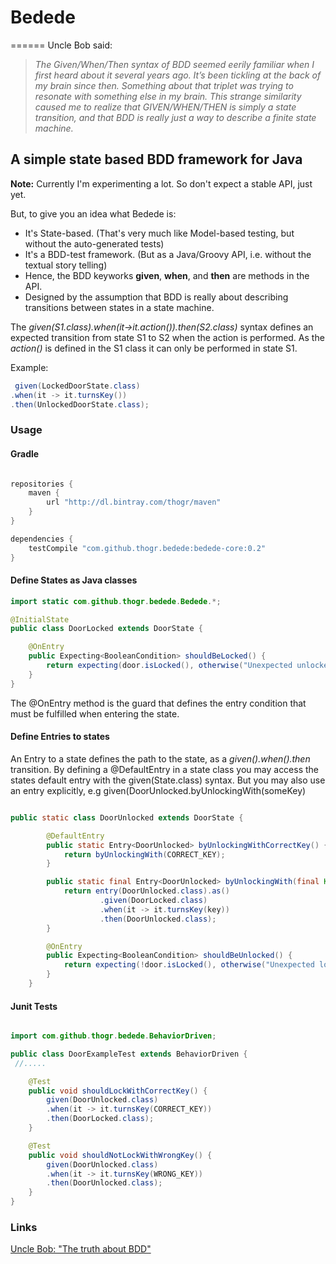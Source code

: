 # Bedede
======
Uncle Bob said:
> *The Given/When/Then syntax of BDD seemed eerily familiar when I first heard about it several years ago. It’s been tickling at the back of my brain since then. Something about that triplet was trying to resonate with something else in my brain.*
> *This strange similarity caused me to realize that GIVEN/WHEN/THEN is simply a state transition, and that BDD is really just a way to describe a finite state machine.*

## A simple state based BDD framework for Java

**Note:**
Currently I'm experimenting a lot. So don't expect a stable API, just yet.

But, to give you an idea what Bedede is:

* It's State-based. (That's very much like Model-based testing, but without the auto-generated tests)
* It's a BDD-test framework. (But as a Java/Groovy API, i.e. without the textual story telling)
* Hence, the BDD keyworks **given**, **when**, and **then** are methods in the API.
* Designed by the assumption that BDD is really about describing transitions between states in a state machine.

The *given(S1.class).when(it->it.action()).then(S2.class)* syntax defines an expected transition from state S1 to S2 when the action is performed. As the *action()* is defined in the S1 class it can only be performed in state S1.

Example:
```java
 given(LockedDoorState.class)
.when(it -> it.turnsKey())
.then(UnlockedDoorState.class);
```

### Usage
#### Gradle
```groovy

repositories {
    maven {
        url "http://dl.bintray.com/thogr/maven"
    }
}

dependencies {
    testCompile "com.github.thogr.bedede:bedede-core:0.2"
}
```

#### Define States as Java classes

```java
import static com.github.thogr.bedede.Bedede.*;

@InitialState
public class DoorLocked extends DoorState {

    @OnEntry
    public Expecting<BooleanCondition> shouldBeLocked() {
        return expecting(door.isLocked(), otherwise("Unexpected unlocked door"));
    }
}
```
The @OnEntry method is the guard that defines the entry condition that must be fulfilled when entering the state.

#### Define Entries to states
An Entry to a state defines the path to the state, as a *given().when().then* transition.
By defining a @DefaultEntry in a state class you may access the states default entry with the given(State.class) syntax.
But you may also use an entry explicitly, e.g given(DoorUnlocked.byUnlockingWith(someKey)
```java

public static class DoorUnlocked extends DoorState {

        @DefaultEntry
        public static Entry<DoorUnlocked> byUnlockingWithCorrectKey() {
            return byUnlockingWith(CORRECT_KEY);
        }

        public static final Entry<DoorUnlocked> byUnlockingWith(final Key key) {
            return entry(DoorUnlocked.class).as()
                    .given(DoorLocked.class)
                    .when(it -> it.turnsKey(key))
                    .then(DoorUnlocked.class);
        }

        @OnEntry
        public Expecting<BooleanCondition> shouldBeUnlocked() {
            return expecting(!door.isLocked(), otherwise("Unexpected locked door"));
        }
    }

```

#### Junit Tests

```java

import com.github.thogr.bedede.BehaviorDriven;

public class DoorExampleTest extends BehaviorDriven {
 //.....

    @Test
    public void shouldLockWithCorrectKey() {
        given(DoorUnlocked.class)
        .when(it -> it.turnsKey(CORRECT_KEY))
        .then(DoorLocked.class);
    }

    @Test
    public void shouldNotLockWithWrongKey() {
        given(DoorUnlocked.class)
        .when(it -> it.turnsKey(WRONG_KEY))
        .then(DoorUnlocked.class);
    }
}
```

### Links
[Uncle Bob: "The truth about BDD"](https://sites.google.com/site/unclebobconsultingllc/the-truth-about-bdd)
